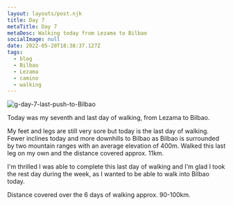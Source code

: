 ```yaml
---
layout: layouts/post.njk
title: Day 7
metaTitle: Day 7
metaDesc: Walking today from Lezama to Bilbao
socialImage: null
date: 2022-05-20T18:38:37.127Z
tags:
  - blog
  - Bilbao
  - Lezama
  - camino
  - walking
---
```

![g-day-7-last-push-to-Bilbao](https://res.cloudinary.com/dhiparirq/image/upload/v1656174352/wtc/g-day-7-last-push-to-Bilbao.jpg "Last push to Bilbao")

Today was my seventh and last day of walking, from Lezama to Bilbao.

My feet and legs are still very sore but today is the last day of walking. Fewer inclines today and more downhills to Bilbao as Bilbao is surrounded by two mountain ranges with an average elevation of 400m. Walked this last leg on my own and the distance covered approx. 11km.

I'm thrilled I was able to complete this last day of walking and I'm glad I took the rest day during the week, as I wanted to be able to walk into Bilbao today.

Distance covered over the 6 days of walking approx. 90-100km.